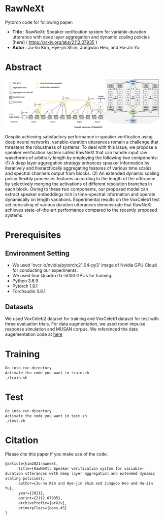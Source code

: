 # RawNeXt

Pytorch code for following paper:

* **Title** : RawNeXt: Speaker verification system for variable-duration utterance with deep layer aggregation and dynamic scaling policies [here] ( https://arxiv.org/abs/2112.07935 ) 
* **Autor** : Ju-ho Kim, Hye-jin Shim, Jungwoo Heo, and Ha-Jin Yu

# Abstract
<img align="middle" width="2000" src="https://github.com/wngh1187/RawNeXt/blob/main/overall.png">

Despite achieving satisfactory performance in speaker verification using deep neural networks, variable-duration utterances remain a challenge that threatens the robustness of systems. 
To deal with this issue, we propose a speaker verification system called RawNeXt that can handle input raw waveforms of arbitrary length by employing the following two components: 
(1) A deep layer aggregation strategy enhances speaker information by iteratively and hierarchically aggregating features of various time scales and spectral channels output from blocks. 
(2) An extended dynamic scaling policy flexibly processes features according to the length of the utterance by selectively merging the activations of different resolution branches in each block. 
Owing to these two components, our proposed model can extract speaker embeddings rich in time-spectral information and operate dynamically on length variations. 
Experimental results on the VoxCeleb1 test set consisting of various duration utterances demonstrate that RawNeXt achieves state-of-the-art performance compared to the recently proposed systems. 

# Prerequisites

## Environment Setting
* We used 'nvcr.io/nvidia/pytorch:21.04-py3' image of Nvidia GPU Cloud for conducting our experiments. 
* We used four Quadro rtx-5000 GPUs for training. 
* Python 3.6.9
* Pytorch 1.8.1
* Torchaudio 0.8.1

## Datasets

We used VoxCeleb2 dataset for training and VoxCeleb1 dataset for test with three evaluation trials. 
For data augmentation, we used room impulse response simulation and MUSAN corpus. 
We referenced the data augementation code at [here]( https://github.com/clovaai/voxceleb_trainer )


# Training

```
Go into run directory
Activate the code you want in train.sh
./train.sh
```

# Test

```
Go into run directory
Activate the code you want in test.sh
./test.sh
```

# Citation
Please cite this paper if you make use of the code. 

```
@article{kim2021rawnext,
      title={RawNeXt: Speaker verification system for variable-duration utterances with deep layer aggregation and extended dynamic scaling policies}, 
      author={Ju-ho Kim and Hye-jin Shim and Jungwoo Heo and Ha-Jin Yu},
      year={2021},
      eprint={2112.07935},
      archivePrefix={arXiv},
      primaryClass={eess.AS}
}
```
